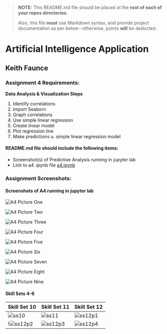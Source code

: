 > **NOTE:** This README.md file should be placed at the **root of each of your repos directories.**
>
>Also, this file **must** use Markdown syntax, and provide project documentation as per below--otherwise, points **will** be deducted.
>

# Artificial Intelligence Application

## Keith Faunce

### Assignment 4 Requirements:

**Data Analysis & Visualization Steps**

1. Identify correlations
2. Import Seaborn
3. Graph correlations
4. Use simple linear regression
5. Create linear model
6. Plot regression line
7. Make predictions u. simple linear regression model

#### README.md file should include the following items:

* Screenshot(s) of Predictive Analysis running in jupyter lab
* Link to a4 .ipynb file [a4.ipynb](a4.ipynb "A4 jupyter notebook")


### Assignment Screenshots:

#### Screenshots of A4 running in jupyter lab 

![A4 Picture One](img4/a4_predict_p1.PNG)

![A4 Picture Two](img4/a4_predict_p2.PNG)

![A4 Picture Three](img4/a4_predict_p3.PNG)

![A4 Picture Four](img4/a4_predict_p4.PNG)

![A4 Picture Five](img4/a4_predict_p5.PNG)

![A4 Picture Six](img4/a4_predict_p6.PNG)

![A4 Picture Seven](img4/a4_predict_p7.PNG)

![A4 Picture Eight](img4/a4_predict_p8.PNG)

![A4 Picture Nine](img4/a4_predict_p9.PNG)





#### Skill Sets 4-6

Skill Set 10             | Skill Set 11             | Skill Set 12             |
------------------------ | ------------------------ | ------------------------ |
![ss10](img4/ss10.PNG) | ![ss11](img4/ss11.PNG) | ![ss12p1](img4/ss12_p1.PNG) |
!![ss12p2](img4/ss12_p2.PNG) | ![ss12p3](img4/ss12_p3.PNG) | ![ss12p4](img4/ss12_p4.PNG) |
